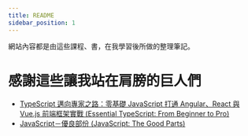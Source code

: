 ```yaml
---
title: README
sidebar_position: 1
---
```


網站內容都是由這些課程、書，在我學習後所做的整理筆記。
# 感謝這些讓我站在肩膀的巨人們
- [TypeScript 邁向專家之路：零基礎 JavaScript 打通 Angular、React 與 Vue.js 前端框架實戰 (Essential TypeScript: From Beginner to Pro)](https://www.tenlong.com.tw/products/9789863126904)
- [JavaScript－優良部份 (JavaScript: The Good Parts)](https://www.tenlong.com.tw/products/9789866840272)